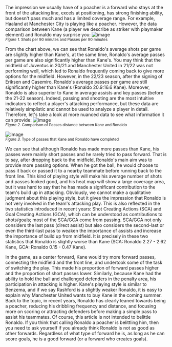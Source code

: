 The impression we usually have of a poacher is a forward who stays at the front of the attacking line, excels at positioning, has strong finishing ability, but doesn't pass much and has a limited coverage range. For example, Haaland at Manchester City is playing like a poacher. However, the data comparison between Kane (a player we describe as striker with playmaker element) and Ronaldo may surprise you:
![image](https://user-images.githubusercontent.com/122363462/224729670-b37e83f4-f7f4-4432-b46d-9b1e6cb2bb46.png)                                               
<sub>*Figure 1.* Shots per 90 minutes and Passes per 90 minutes </sub>

From the chart above, we can see that Ronaldo's average shots per game are slightly higher than Kane's, at the same time, Ronaldo's average passes per game are also significantly higher than Kane's. You may think that the midfield of Juventus in 20/21 and Manchester United in 21/22 was not performing well, which led to Ronaldo frequently coming back to give more options for the midfield. However, in the 22/23 season, after the signing of Eriksen and Casemiro, Ronaldo's average passes per game are still significantly higher than Kane's (Ronaldo 20.9:16.6 Kane). Moreover, Ronaldo is also superior to Kane in average assists and key passes (before the 21-22 season).  Indeed, passing and shooting are the most intuitive indicators to reflect a player's attacking performance, but these data are relatively simplistic and cannot be used to analyze a player in detail. Therefore, let's take a look at more nuanced data to see what information it can provide:
![image](https://user-images.githubusercontent.com/122363462/224732297-bd2fe596-7166-4f24-89f6-a4f30ed67202.png)                                               
<sub>*Figure 2.* Comparison of Passes distance between Kane and Ronaldo </sub>

![image](https://user-images.githubusercontent.com/122363462/224732670-52750b65-9c1a-4a01-be9b-3fca29a853f9.png)                                               
<sub>*Figure 3.* Type of passes that Kane and Ronaldo have completed </sub>

We can see that although Ronaldo has made more passes than Kane, his passes were mainly short passes and he rarely tried to pass forward. That is to say, after dropping back to the midfield, Ronaldo's main aim was to provide more passing options. When he got the ball, he would choose to pass it back or passed it to a nearby teammate before running back to the front line. This kind of playing style will make his average number of shots and passes looked good, and his heat map will show a large coverage area, but it was hard to say that he has made a significant contribution to the team's build up in attacking. Obviously, we cannot make a qualitative judgment about this playing style, but it gives the impression that Ronaldo is not very involved in the team's attacking play. This is also reflected in the two statistics introduced in recent years: Shot Creating Actions (SCA) and Goal Creating Actions (GCA), which can be understood as contributions to shots/goals; most of the SCA/GCA come from passing. SCA/GCA not only considers the last pass (direct assist) but also considers the second-last or even the third-last pass to weaken the importance of assists and increase the importance of build up from midfield. It is precisely in these two statistics that Ronaldo is slightly worse than Kane (SCA: Ronaldo 2.27 - 2.62 Kane, GCA: Ronaldo 0.15 - 0.47 Kane).

In the game, as a center forward, Kane would try more forward passes, connecting the midfield and the front line, and undertook some of the task of switching the play. This made his proportion of forward passes higher and the proportion of short passes lower. Similarly, because Kane had the ability to hold the ball and challenged defenders in the penalty area, his participation in attacking is higher. Kane's playing style is similar to Benzema, and if we say Rashford is a slightly weaker Ronaldo, it is easy to explain why Manchester United wants to buy Kane in the coming summer. Back to the topic, in recent years, Ronaldo has clearly leaned towards being a poacher, reducing his dribbling frequency and distance, and focusing more on scoring or attracting defenders before making a simple pass to assist his teammates. Of course, this article is not intended to belittle Ronaldo. If you think that calling Ronaldo a poacher is belittling him, then you need to ask yourself if you already think Ronaldo is not as good as other forwards. Regardless of what type of forward he is, as long as he can score goals, he is a good forward (or a forward who creates goals).
